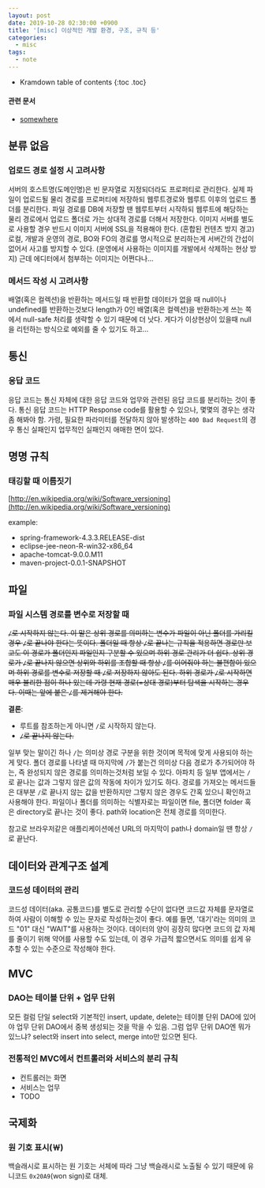 ```yaml
---
layout: post
date: 2019-10-28 02:30:00 +0900
title: '[misc] 이상적인 개발 환경, 구조, 규칙 등'
categories:
  - misc
tags:
  - note
---
```


* Kramdown table of contents
{:toc .toc}

#### 관련 문서

- [somewhere](somewhere)

## 분류 없음

### 업로드 경로 설정 시 고려사항

서버의 호스트명(도메인명)은 빈 문자열로 지정되더라도 프로퍼티로 관리한다. 실제 파일이 업로드될 물리 경로를 프로퍼티에 저장하되 웹루트경로와 웹루트 이후의 업로드 폴더를 분리한다. 파일 경로를 DB에 저장할 땐 웹루트부터 시작하되 웹루트에 해당하는 물리 경로에서 업로드 폴더로 가는 상대적 경로를 더해서 저장한다. 이미지 서버를 별도로 사용할 경우 반드시 이미지 서버에 SSL을 적용해야 한다. (혼합된 컨텐츠 방지 경고)
로컬, 개발과 운영의 경로, BO와 FO의 경로를 명시적으로 분리하는게 서버간의 간섭이 없어서 사고를 방지할 수 있다. (운영에서 사용하는 이미지를 개발에서 삭제하는 현상 방지)
근데 에디터에서 첨부하는 이미지는 어쩐다나...

### 메서드 작성 시 고려사항

배열(혹은 컬렉션)을 반환하는 메서드일 때 반환할 데이터가 없을 때 null이나 undefined를 반환하는것보다 length가 0인 배열(혹은 컬렉션)을 반환하는게 쓰는 쪽에서 null-safe 처리를 생략할 수 있기 때문에 더 낫다. 게다가 이상현상이 있을때 null을 리턴하는 방식으로 예외를 줄 수 있기도 하고...

## 통신

### 응답 코드

응답 코드는 통신 자체에 대한 응답 코드와 업무와 관련된 응답 코드를 분리하는 것이 좋다. 통신 응답 코드는 HTTP Response code를 활용할 수 있으나, 몇몇의 경우는 생각 좀 해봐야 함. 가령, 필요한 파라미터를 전달하지 않아 발생하는 `400 Bad Request`의 경우 통신 실패인지 업무적인 실패인지 애매한 면이 있다.

## 명명 규칙

### 태깅할 때 이름짓기

[http://en.wikipedia.org/wiki/Software_versioning](http://en.wikipedia.org/wiki/Software_versioning)

example:
- spring-framework-4.3.3.RELEASE-dist
- eclipse-jee-neon-R-win32-x86_64
- apache-tomcat-9.0.0.M11
- maven-project-0.0.1-SNAPSHOT

## 파일

### 파일 시스템 경로를 변수로 저장할 때

~~`/`로 시작하지 않는다. 이 말은 상위 경로를 의미하는 변수가 파일이 아닌 폴더를 가리킬 경우 `/`로 끝나야 한다는 뜻이다. 폴더일 때 항상 `/`로 끝나는 규칙을 적용하면 경로만 보고도 이 경로가 폴더인지 파일인지 구분할 수 있으며 하위 경로 관리가 더 쉽다. 상위 경로가 `/`로 끝나지 않으면 상위와 하위를 조합할 때 항상 `/`를 이어줘야 하는 불편함이 있으며 하위 경로를 변수로 저장할 때 `/`로 저장하지 않아도 된다. 하위 경로가 `/`로 시작하면 매우 불리한 점이 하나 있는데 가령 현재 경로(=상대 경로)부터 탐색을 시작하는 경우다. 이때는 앞에 붙은 `/`를 제거해야 한다.~~

**결론**:

- 루트를 참조하는게 아니면 `/`로 시작하지 않는다.
- ~~`/`로 끝나지 않는다.~~

일부 맞는 말이긴 하나 `/`는 의미상 경로 구분을 위한 것이며 목적에 맞게 사용되야 하는게 맞다. 폴더 경로를 나타낼 때 마지막에 `/`가 붙는건 의미상 다음 경로가 추가되어야 하는, 즉 완성되지 않은 경로를 의미하는것처럼 보일 수 있다. 아파치 등 일부 앱에서는 `/`로 끝나는 값과 그렇지 않은 값의 작동에 차이가 있기도 하다.
경로를 가져오는 메서드들은 대부분 `/`로 끝나지 않는 값을 반환하지만 그렇지 않은 경우도 간혹 있으니 확인하고 사용해야 한다.
파일이나 폴더를 의미하는 식별자로는 파일이면 file, 폴더면 folder 혹은 directory로 끝나는 것이 좋다. path와 location은 전체 경로를 의미한다.

참고로 브라우저같은 애플리케이션에선 URL의 마지막이 path나 domain일 땐 항상 `/`로 끝난다.

## 데이터와 관계구조 설계

### 코드성 데이터의 관리

코드성 데이터(aka. 공통코드)를 별도로 관리할 수단이 없다면 코드값 자체를 문자열로 하여 사람이 이해할 수 있는 문자로 작성하는것이 좋다. 예를 들면, '대기'라는 의미의 코드 "01" 대신 "WAIT"를 사용하는 것이다. 데이터의 양이 굉장히 많다면 코드의 값 자체를 줄이기 위해 약어를 사용할 수도 있는데, 이 경우 가급적 짧으면서도 의미를 쉽게 유추할 수 있는 수준으로 작성해야 한다.

## MVC

### DAO는 테이블 단위 + 업무 단위

모든 컬럼 단일 select와 기본적인 insert, update, delete는 테이블 단위 DAO에 있어야 업무 단위 DAO에서 중복 생성되는 것을 막을 수 있음. 그럼 업무 단위 DAO엔 뭐가 있느냐? select와 insert into select, merge into만 있으면 된다.

### 전통적인 MVC에서 컨트롤러와 서비스의 분리 규칙

- 컨트롤러는 화면
- 서비스는 업무
- TODO

## 국제화

### 원 기호 표시(￦)

백슬래시로 표시하는 원 기호는 서체에 따라 그냥 백슬래시로 노출될 수 있기 때문에 유니코드 `0x20A9`(won sign)로 대체.
